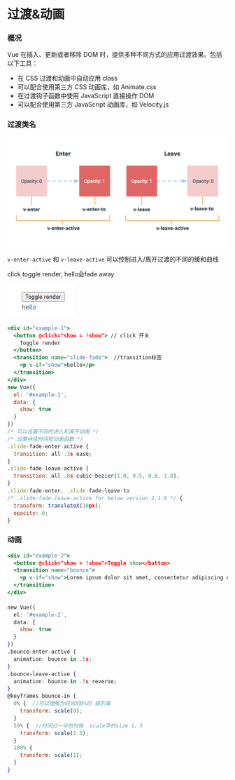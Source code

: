 # 过渡&动画

### 概况

Vue 在插入、更新或者移除 DOM 时，提供多种不同方式的应用过渡效果。包括以下工具：

* 在 CSS 过渡和动画中自动应用 class
* 可以配合使用第三方 CSS 动画库，如 Animate.css
* 在过渡钩子函数中使用 JavaScript 直接操作 DOM
* 可以配合使用第三方 JavaScript 动画库，如 Velocity.js

### 过渡类名

![](../.gitbook/assets/image%20%2819%29.png)

 `v-enter-active` 和 `v-leave-active` 可以控制进入/离开过渡的不同的缓和曲线

click toggle render, hello会fade away

![](../.gitbook/assets/image%20%2832%29.png)

```jsx
<div id="example-1">
  <button @click="show = !show"> // click 开关
    Toggle render
  </button>
  <transition name="slide-fade">  //transition标签
    <p v-if="show">hello</p>
  </transition>
</div>
new Vue({
  el: '#example-1',
  data: {
    show: true
  }
})
/* 可以设置不同的进入和离开动画 */
/* 设置持续时间和动画函数 */
.slide-fade-enter-active {
  transition: all .3s ease;
}
.slide-fade-leave-active {
  transition: all .8s cubic-bezier(1.0, 0.5, 0.8, 1.0);
}
.slide-fade-enter, .slide-fade-leave-to
/* .slide-fade-leave-active for below version 2.1.8 */ {
  transform: translateX(10px);
  opacity: 0;
}
```

### 动画

```jsx
<div id="example-2">
  <button @click="show = !show">Toggle show</button>
  <transition name="bounce">
    <p v-if="show">Lorem ipsum dolor sit amet, consectetur adipiscing elit. Mauris facilisis enim libero, at lacinia diam fermentum id. Pellentesque habitant morbi tristique senectus et netus.</p>
  </transition>
</div>

new Vue({
  el: '#example-2',
  data: {
    show: true
  }
})
.bounce-enter-active {
  animation: bounce-in .5s;
}
.bounce-leave-active {
  animation: bounce-in .5s reverse;
}
@keyframes bounce-in {
  0% {  //可以理解为时间的0%时 做的事
    transform: scale(0);
  }
  50% {  //时间过一半的时候  scale字的size 1。5
    transform: scale(1.5);
  }
  100% {
    transform: scale(1);
  }
}
```



